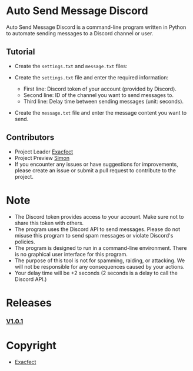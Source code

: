# Auto Send Message Discord

Auto Send Message Discord is a command-line program written in Python to automate sending messages to a Discord channel or user.

## Tutorial
 * Create the `settings.txt` and `message.txt` files:
  - Create the `settings.txt` file and enter the required information:
    - First line: Discord token of your account (provided by Discord).
    - Second line: ID of the channel you want to send messages to.
    - Third line: Delay time between sending messages (unit: seconds).

- Create the `message.txt` file and enter the message content you want to send.

## Contributors
* Project Leader [Exacfect](https://github.com/exacfect)
* Project Preview [Simon](https://github.com/Simondepchai)
* If you encounter any issues or have suggestions for improvements, please create an issue or submit a pull request to contribute to the project.
# Note
- The Discord token provides access to your account. Make sure not to share this token with others.
- The program uses the Discord API to send messages. Please do not misuse this program to send spam messages or violate Discord's policies.
- The program is designed to run in a command-line environment. There is no graphical user interface for this program.
- The purpose of this tool is not for spamming, raiding, or attacking. We will not be responsible for any consequences caused by your actions.
- Your delay time will be +2 seconds (2 seconds is a delay to call the Discord API.)
# Releases

### [V1.0.1](https://raw.githubusercontent.com/exacfect/ATSM_Discord/main/Assets/ATSM.exe)

# Copyright
* [Exacfect](https://github.com/exacfect)
